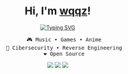 <h1 align="center">Hi, I'm <a href="https://github.com/wqq-z">wqqz</a>!</h1>

<p align="center">
<a href="https://git.io/typing-svg"><img src="https://readme-typing-svg.demolab.com?font=Fira+Code&weight=900&pause=1000&color=5C25F7&center=true&vCenter=true&random=false&width=435&lines=Intrested+In+Reverse+Engineering;Coding+Is+Life;I+Like+Music;Intrested+in+Cybersecurity;Encryption+is+Crucial;%E2%99%A1+Open+Source+%E2%99%A1" alt="Typing SVG" /></a>
</p>
<div align="center">
  <pre>
    🎮 Music • Games • Anime
    📖 Cibersecurity • Reverse Engineering
    ❤ Open Source
</pre>
</div>

<div align="center">

[![](https://img.shields.io/badge/Website-025FEB)](https://)
[![](https://img.shields.io/badge/Discord-E5009A)](https://discord.com/)
[![](https://img.shields.io/badge/Steam-FE9900)](https://steamcommunity.com/id/wqqz/)

<h1 aling="center"></h1>

</div>

